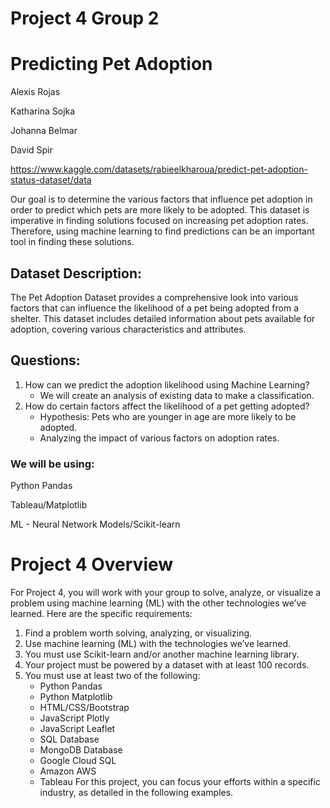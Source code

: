 # Project 4 Group 2

# Predicting Pet Adoption
Alexis Rojas

Katharina Sojka

Johanna Belmar

David Spir

https://www.kaggle.com/datasets/rabieelkharoua/predict-pet-adoption-status-dataset/data

Our goal is to determine the various factors that influence pet adoption in order to predict which 
pets are more likely to be adopted. This dataset is imperative in finding solutions focused on 
increasing pet adoption rates. Therefore, using machine learning to find predictions can be an 
important tool in finding these solutions.

## Dataset Description:
The Pet Adoption Dataset provides a comprehensive look into various factors that can influence
the likelihood of a pet being adopted from a shelter. This dataset includes detailed information 
about pets available for adoption, covering various characteristics and attributes.
## Questions:
1. How can we predict the adoption likelihood using Machine Learning?
    - We will create an analysis of existing data to make a classification.
2. How do certain factors affect the likelihood of a pet getting adopted?
    - Hypothesis: Pets who are younger in age are more likely to be adopted.
    - Analyzing the impact of various factors on adoption rates.

### We will be using:

Python Pandas

Tableau/Matplotlib

ML - Neural Network Models/Scikit-learn

# Project 4 Overview 
For Project 4, you will work with your group to solve, analyze, or visualize a problem using machine learning (ML) with the other technologies we’ve learned. Here are the specific requirements:

1. Find a problem worth solving, analyzing, or visualizing.
2. Use machine learning (ML) with the technologies we’ve learned.
3. You must use Scikit-learn and/or another machine learning library.
4. Your project must be powered by a dataset with at least 100 records.
5. You must use at least two of the following:
    - Python Pandas
    - Python Matplotlib
    - HTML/CSS/Bootstrap
    - JavaScript Plotly
    - JavaScript Leaflet
    - SQL Database
    - MongoDB Database
    - Google Cloud SQL
    - Amazon AWS
    - Tableau
For this project, you can focus your efforts within a specific industry, as detailed in the following examples.

